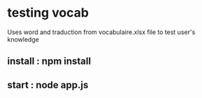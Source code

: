 # testing vocab
Uses word and traduction from vocabulaire.xlsx file to test user's knowledge
## install : npm install
## start : node app.js
